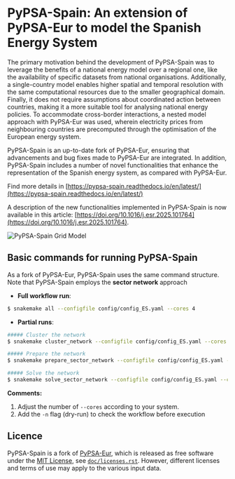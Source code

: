 <!--
SPDX-FileCopyrightText: Contributors to PyPSA-Eur <https://github.com/pypsa/pypsa-eur>
SPDX-License-Identifier: CC-BY-4.0
-->




# PyPSA-Spain: An extension of PyPSA-Eur to model the Spanish Energy System

The primary motivation behind the development of PyPSA-Spain was to leverage the
benefits of a national energy model over a regional one, like the availability of specific
datasets from national organisations. Additionally, a single-country model enables higher
spatial and temporal resolution with the same computational resources due to the smaller
geographical domain. Finally, it does not require assumptions about coordinated action
between countries, making it a more suitable tool for analysing national energy policies.
To accommodate cross-border interactions, a nested model approach with PyPSA-Eur was
used, wherein electricity prices from neighbouring countries are precomputed through the
optimisation of the European energy system.

PyPSA-Spain is an up-to-date fork of PyPSA-Eur, ensuring that advancements
and bug fixes made to PyPSA-Eur are integrated. In addition, PyPSA-Spain includes a number of novel functionalities that enhance the representation
of the Spanish energy system, as compared with PyPSA-Eur. 

Find more details in [https://pypsa-spain.readthedocs.io/en/latest/](https://pypsa-spain.readthedocs.io/en/latest/)

A description of the new functionalities implemented in PyPSA-Spain is now available in this article: [https://doi.org/10.1016/j.esr.2025.101764](https://doi.org/10.1016/j.esr.2025.101764).




![PyPSA-Spain Grid Model](docs/img/base.jpg)



## Basic commands for running PyPSA-Spain

As a fork of PyPSA-Eur, PyPSA-Spain uses the same command structure.  
Note that PyPSA-Spain employs the **sector network** approach



- **Full workflow run**:

```bash
$ snakemake all --configfile config/config_ES.yaml --cores 4
```


- **Partial runs**:

```bash
##### Cluster the network
$ snakemake cluster_network --configfile config/config_ES.yaml --cores 4
```


```bash
##### Prepare the network
$ snakemake prepare_sector_network --configfile config/config_ES.yaml --cores 4
```

```bash
##### Solve the network
$ snakemake solve_sector_network --configfile config/config_ES.yaml --cores 4
```


**Comments:**
1. Adjust the number of `--cores` according to your system.
2. Add the `-n` flag (dry-run) to check the workflow before execution 






## Licence

PyPSA-Spain is a fork of [PyPSA-Eur](https://github.com/PyPSA/pypsa-eur), which is released as free software under the
[MIT License](https://opensource.org/licenses/MIT), see [`doc/licenses.rst`](doc/licenses.rst).
However, different licenses and terms of use may apply to the various input data.
